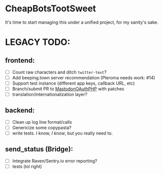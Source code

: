 # CheapBotsTootSweet  

It's time to start managing this under a unified project, for my sanity's sake.


# LEGACY TODO:  
  ## frontend:
  - [ ] Count raw characters and ditch `twitter-text`?  
  - [ ] Add beeping.town server recommendation (Pleroma needs work: #14)  
  - [ ] Support test instance (different app keys, callback URL, etc)
  - [ ] Branch/submit PR to [MastodonOAuthPHP](https://github.com/TheCodingCompany/MastodonOAuthPHP) with patches  
  - [ ] translation/internationalization layer?

  ## backend:
  - [ ] Clean up log line format/calls  
  - [ ] Genericize some copypasta?  
  - [ ] write tests. I know, *I know*, but you really need to.  

  ## send_status (Bridge):  
  - [ ] Integrate Raven/Sentry.io error reporting?  
  - [ ] tests (lol right)  
